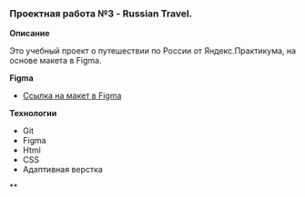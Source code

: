 ### Проектная работа №3 - Russian Travel.

**Описание**

Это учебный проект о путешествии по России от Яндекс.Практикума, на основе макета в Figma.

**Figma**

* [Ссылка на макет в Figma](https://www.figma.com/file/5S2WSbEFL6awjVWJ0NWL8Q/Sprint-3_-Russia-_-desktop-mobile?node-id=28503%3A0)

**Технологии**

- Git
- Figma
- Html
- CSS
- Адаптивная верстка

**
